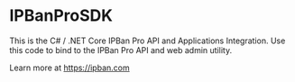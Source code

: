 # IPBanProSDK
This is the C# / .NET Core IPBan Pro API and Applications Integration. Use this code to bind to the IPBan Pro API and web admin utility.

Learn more at https://ipban.com
